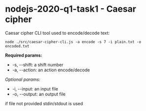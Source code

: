 # nodejs-2020-q1-task1 - Caesar cipher

Caesar cipher CLI tool used to encode/decode text:

`node ./src/caesar-cipher-cli.js -a encode -s 7 -i plain.txt -o encoded.txt` 

**Required params:** 
- -s, --shift: a shift number
- -a, --action: an action encode/decode

_Optional params:_
- -i, --input: an input file
- -o, --output: an output file

if file not provided stdin/stdout is used




